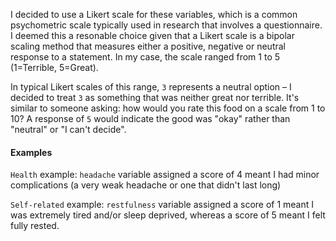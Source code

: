 I decided to use a Likert scale for these variables, which is a common psychometric scale typically used in research that involves a questionnaire. I deemed this a resonable choice given that a Likert scale is a bipolar scaling method that measures either a positive, negative or neutral response to a statement. In my case, the scale ranged from 1 to 5 (1=Terrible, 5=Great).

In typical Likert scales of this range, `3` represents a neutral option &ndash; I decided to treat `3` as something that was neither great nor terrible. It's similar to someone asking: how would you rate this food on a scale from 1 to 10? A response of `5` would indicate the good was "okay" rather than "neutral" or "I can't decide".

#### Examples

`Health` example: `headache` variable assigned a score of 4 meant I had minor complications (a very weak headache or one that didn't last long)

`Self-related` example: `restfulness` variable assigned a score of 1 meant I was extremely tired and/or sleep deprived, whereas a score of 5 meant I felt fully rested.
